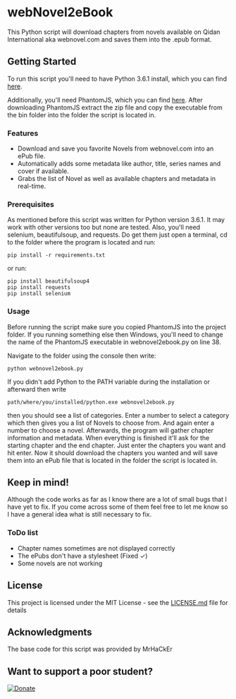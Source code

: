 # webNovel2eBook
This Python script will download chapters from novels available on Qidan International aka webnovel.com and saves them into the .epub format.

## Getting Started

To run this script you'll need to have Python 3.6.1 install, which you can find [here](https://www.python.org/downloads/ "Python Download Link").

Additionally, you'll need PhantomJS, which you can find [here](http://phantomjs.org/download.html "PhantomJS Download Link").
After downloading PhantomJS extract the zip file and copy the executable from the bin folder into the folder the script is located in.

### Features

- Download and save you favorite Novels from webnovel.com into an ePub file.
- Automatically adds some metadata like author, title, series names and cover if available.
- Grabs the list of Novel as well as available chapters and metadata in real-time.

### Prerequisites

As mentioned before this script was written for Python version 3.6.1. It may work with other versions too but none are tested.
Also, you'll need selenium, beautifulsoup, and requests. Do get them just open a terminal, cd to the folder where the program is located and run:
```
pip install -r requirements.txt
```
or run:
```
pip install beautifulsoup4
pip install requests
pip install selenium
```
### Usage

Before running the script make sure you copied PhantomJS into the project folder. If you running something else then Windows, you'll need to change the name of the PhantomJS executable in webnovel2ebook.py on line 38.

Navigate to the folder using the console then write:

```
python webnovel2ebook.py
```

If you didn't add Python to the PATH variable during the installation or afterward then write

```
path/where/you/installed/python.exe webnovel2ebook.py
```

then you should see a list of categories. Enter a number to select a category which then gives you a list of Novels to choose from. And again enter a number to choose a novel.
Afterwards, the program will gather chapter information and metadata. When everything is finished it'll ask for the starting chapter and the end chapter. Just enter the chapters you want and hit enter.
Now it should download the chapters you wanted and will save them into an ePub file that is located in the folder the script is located in.

## Keep in mind!

Although the code works as far as I know there are a lot of small bugs that I have yet to fix. If you come across some of them feel free to let me know so I have a general idea what is still necessary to fix.

### ToDo list

- Chapter names sometimes are not displayed correctly
- The ePubs don't have a stylesheet (Fixed ✓)
- Some novels are not working

## License

This project is licensed under the MIT License - see the [LICENSE.md](LICENSE.md) file for details

## Acknowledgments

The base code for this script was provided by MrHaCkEr

## Want to support a poor student?

[![Donate](https://img.shields.io/badge/Donate-PayPal-green.svg)](https://www.paypal.me/sramg)